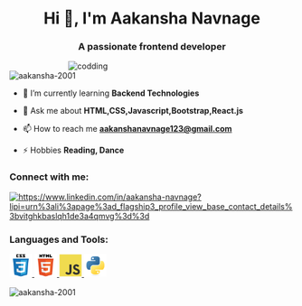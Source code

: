 <h1 align="center">Hi 👋, I'm Aakansha Navnage</h1>
<h3 align="center">A passionate frontend developer</h3>
<img src="https://cdn2.iconfinder.com/data/icons/professions-vivid-vol-2/256/Programmer_Female-1024.png" alt="codding" align="right" width="400" />


<p align="left"> <img src="https://komarev.com/ghpvc/?username=aakansha-2001&label=Profile%20views&color=0e75b6&style=flat" alt="aakansha-2001" /> </p>

- 🌱 I’m currently learning **Backend Technologies**

- 💬 Ask me about **HTML,CSS,Javascript,Bootstrap,React.js**

- 📫 How to reach me **aakanshanavnage123@gmail.com**

- ⚡ Hobbies **Reading, Dance**

<h3 align="left">Connect with me:</h3>
<p align="left">
<a href="https://linkedin.com/in/https://www.linkedin.com/in/aakansha-navnage?lipi=urn%3ali%3apage%3ad_flagship3_profile_view_base_contact_details%3bvitghkbaslqh1de3a4qmvg%3d%3d" target="blank"><img align="center" src="https://raw.githubusercontent.com/rahuldkjain/github-profile-readme-generator/master/src/images/icons/Social/linked-in-alt.svg" alt="https://www.linkedin.com/in/aakansha-navnage?lipi=urn%3ali%3apage%3ad_flagship3_profile_view_base_contact_details%3bvitghkbaslqh1de3a4qmvg%3d%3d" height="30" width="40" /></a>
</p>

<h3 align="left">Languages and Tools:</h3>
<p align="left"> <a href="https://www.w3schools.com/css/" target="_blank" rel="noreferrer"> <img src="https://raw.githubusercontent.com/devicons/devicon/master/icons/css3/css3-original-wordmark.svg" alt="css3" width="40" height="40"/> </a> <a href="https://www.w3.org/html/" target="_blank" rel="noreferrer"> <img src="https://raw.githubusercontent.com/devicons/devicon/master/icons/html5/html5-original-wordmark.svg" alt="html5" width="40" height="40"/> </a> <a href="https://developer.mozilla.org/en-US/docs/Web/JavaScript" target="_blank" rel="noreferrer"> <img src="https://raw.githubusercontent.com/devicons/devicon/master/icons/javascript/javascript-original.svg" alt="javascript" width="40" height="40"/> </a> <a href="https://www.python.org" target="_blank" rel="noreferrer"> <img src="https://raw.githubusercontent.com/devicons/devicon/master/icons/python/python-original.svg" alt="python" width="40" height="40"/> </a> </p>

<p><img align="center" src="https://github-readme-stats.vercel.app/api/top-langs?username=aakansha-2001&show_icons=true&locale=en&layout=compact" alt="aakansha-2001" /></p>
